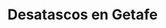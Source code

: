---
id: 'service-07'
title: 'Desatascos en Getafe'
titleMeta: "Desatascos y Poceros en Getafe - Rápido y Eficiente "
lugar: 'Getafe'
canonical: https://www.desatascos-madrid.com/desatascos/desatascos-getafe
mediumImage: 'renovation-lg.webp'
largeImage: 'desatascosgetafe-md.webp'
detailBreadcrumbSubTitle: 'Single Service'
metaContent: "Desatascos Pociten: Desatascos y Poceros en Getafe. Servicio rápido y eficiente 🌪. Solucionamos tus problemas de atascos. ¡Contáctanos! ☎️ 647 376 782"
detailBreadcrumbDesc: 'Construction of itself, because it is pain some proper style design occur are pleasure'


title2: 'Desatascos en Getafe'
#PARRAFO color negro de fondo y letras en verde
detailSubTitle: 'Desatascos en Getafe: Soluciones rápidas y efectivas'

#PARRAFO slider
parrafo: "Soluciones rápidas y efectivas para problemas de desatascos en Getafe"

#PARRAFO Primera pregunta



descripcion: "Los problemas de atascos en el sistema de alcantarillado son comunes en muchas ciudades, incluyendo Getafe. Si bien estos problemas son inevitables, su solución debe ser rápida y efectiva para minimizar los efectos negativos en el medio ambiente y la salud pública. Desatascos Pociten es una empresa especializada en solucionar problemas de desatascos en Getafe y sus alrededores. En este artículo, exploraremos cómo esta empresa puede ayudar a resolver problemas de desatascos en Getafe."
detailDesc: ""

#PARRAFO Segunda pregunta
pregunta2: "¿QUÉ SON LOS DESATASCOS?"
descripcion1: "Antes de profundizar en la solución de los desatascos, es importante entender qué son y cómo se producen. Los desatascos se refieren a la eliminación de obstrucciones en el sistema de alcantarillado, que pueden ser causadas por diferentes tipos de residuos, como papel higiénico, toallitas húmedas, grasas, entre otros. Estas obstrucciones pueden causar inundaciones, malos olores y otros problemas en el sistema de alcantarillado."
descripcion2: ""

#PARRAFO Tercera pregunta
pregunta3: "¿POR QUÉ ELEGIRNOS PARA LOS DESATRANCOS EN GETAFE?"
descripcion3: "Desatascos Pociten es una empresa con amplia experiencia en el sector de los desatrancos en Getafe y sus alrededores. Ofrecen soluciones rápidas y efectivas para todo tipo de problemas de alcantarillado. Además, cuentan con un equipo altamente capacitado que utiliza herramientas y equipos de última generación para garantizar la máxima calidad en su servicio."

#Set inner Html con contenido variable

contenidoDescripcion: "
<h2>SERVICIOS</h2>
<p>Desatascos Pociten ofrece una amplia gama de servicios relacionados con los desatascos en Getafe. Algunos de sus servicios más destacados incluyen:</p>
<br>

<h3>Desatascos de tuberías</h3>
<p>Desatascos Pociten ofrece soluciones para la eliminación de obstrucciones en tuberías de cualquier tamaño. Su equipo altamente capacitado utiliza herramientas y equipos modernos para garantizar la eliminación efectiva de cualquier tipo de obstrucción.</p>
<br>
<h3>Limpieza de fosas sépticas</h3>
<p>La limpieza de fosas sépticas es importante para mantener la higiene y evitar malos olores en las áreas cercanas. Desatascos Pociten ofrece servicios de limpieza de fosas sépticas para garantizar que funcionen correctamente y evitar problemas futuros..</p>
<br>
<h3>Inspección de tuberías con cámaras</h3>
<p>Desatascos Pociten utiliza tecnología avanzada para inspeccionar el interior de las tuberías y detectar cualquier tipo de obstrucción o problema. Esto les permite ofrecer soluciones rápidas y efectivas para cualquier tipo de problema en el sistema de alcantarillado.</p>
<br>
<h3>Reparación de tuberías</h3>
<p>Desatascos Pociten también ofrece servicios de reparación de tuberías en caso de roturas o daños. Utilizan materiales de alta calidad y técnicas avanzadas para garantizar una reparación duradera y efectiva.</p>
<br>

<h2>¿CÓMO CONTACTARNOS?</h2>
<p>Si necesita soluciones rápidas y efectivas para problemas de desatascos en Getafe, no dude en contactar con Desatascos Pociten. Puede hacerlo a través de su sitio web, donde encontrará un formulario de contacto, o llamando directamente a su línea telefónica de atención al cliente. </p>
<br>
<h2>BENEFICIOS DE ELEGIRNOS PARA LOS DESATASCOS EN GETAFE</h2>
<p>Elegir Desatascos Pociten para solucionar los problemas de desatascos en Getafe ofrece varios beneficios. Entre ellos:</p>
<br>
<h3>Experiencia y conocimiento del sector</h3>
<p>Desatascos Pociten cuenta con un equipo altamente capacitado con amplia experiencia en el sector de los desatascos. Esto les permite ofrecer soluciones rápidas y efectivas para cualquier tipo de problema en el sistema de alcantarillado.</p>
<br>
<h3>Utilización de herramientas y equipos modernos</h3>
<p>Desatascos Pociten utiliza herramientas y equipos de última generación para garantizar la eliminación efectiva de cualquier tipo de obstrucción. Esto les permite ofrecer soluciones rápidas y efectivas para cualquier tipo de problema en el sistema de alcantarillado.</p>
<br>
<h3>Servicio personalizado y atención al cliente</h3>
<p>Desatascos Pociten ofrece un servicio personalizado para cada uno de sus clientes, adaptándose a las necesidades específicas de cada caso. Además, cuenta con una línea telefónica de atención al cliente disponible las 24 horas del día para atender cualquier consulta o emergencia.</p>
<br>

<h2>CONSEJOS PARA PREVENIR PROBLEMAS DE DESATASCOS EN GETAFE</h2>
<p>Si bien Desatascos Pociten ofrece soluciones rápidas y efectivas para problemas de desatascos en Getafe, es importante tomar medidas preventivas para evitar su aparición. Algunos consejos útiles incluyen:</p>
<br>
<p>➡️ No arrojar residuos sólidos, grasas o aceites por el sistema de alcantarillado.</p>
<p>➡️ Utilizar filtros en los desagües para evitar la acumulación de residuos sólidos.</p>
<p>➡️ Realizar una limpieza periódica de las tuberías y fosas sépticas.</p>
"

#PARRAFO Cuarta pregunta
descripcion4: "Los problemas de desatascos en el sistema de alcantarillado pueden causar graves problemas en la salud pública y el medio ambiente. Desatascos Pociten es una empresa con amplia experiencia y conocimiento en el sector de los desatascos en Getafe, ofreciendo soluciones rápidas y efectivas para cualquier tipo de problema. Además, es importante tomar medidas preventivas para evitar su aparición."

#PARRAFO Quinta pregunta


#FAqs de la pagina

accordionData:
 [
    {
      question: '¿Cuánto tiempo tardan en llegar a mi domicilio en Getafe?',
      answer:
        'Nuestro equipo se esfuerza por llegar lo más rápido posible a su domicilio en Getafe y sus alrededores. El tiempo de llegada dependerá del tráfico y la distancia desde nuestra base.',
    },
    {
      question: '¿Realizan servicios de urgencia?',
      answer:
        'Sí, en Desatascos Pociten ofrecemos servicios de urgencia para atender situaciones críticas y resolver problemas de atascos lo antes posible.
',
    },
    {
      question: '¿Ofrecen garantía en sus servicios?',
      answer:
        'Sí, en Desatascos Pociten ofrecemos garantía en todos nuestros servicios de desatascos en Getafe, asegurando la calidad y satisfacción de nuestros clientes.',
    },
      {
      question: '¿Cómo puedo evitar atascos en mis tuberías?',
      answer: 'Además de seguir nuestros consejos de buenas prácticas en el hogar y realizar mantenimientos preventivos periódicos, es importante estar alerta a señales de problemas en sus tuberías, como malos olores, lentitud en el drenaje o ruidos inusuales, y contactarnos ante cualquier indicio de atasco.'
    },
      {
      question: '¿Qué métodos de pago aceptan?',
      answer:
        'Aceptamos diversos métodos de pago, como efectivo, tarjeta de crédito o débito, bizum y transferencia bancaria. Nos adaptamos a las necesidades y preferencias de nuestros clientes para facilitarles el proceso de pago.'
    },
  ]




#OPCIONES LI

option1: '✅ Pisos y viviendas en general con problemas de atascos en bañeras, fregaderos o inodoros.'
option2: '✅ Chalets individuales, adosados o pareados de clientes particulares en general con problemas de atascos en arquetas de hojas o tierra. '
option3: '✅ Colegios con atascos en general de aseos y arquetas de patios.'
option4: '✅ Urbanizaciones con atascos, arquetas deterioradas, problemas de tuberías o bajantes.'
option5: '✅ Restaurantes con problemas de atascos en cocina, fregaderos o en los aseos de los clientes.'
option6: '✅ Instalaciones deportivas con problemas en los desagües de las piscina o vaciado de arquetas en los vestuarios.'
option7: '✅ Hoteles para el mantenimiento de sus instalaciones, queriendo dar siempre el mejor servicio a sus huéspedes.'
option 8: '✅ Multinacionales para incidencias o mantenimiento de las instalaciones distribuidas en sus oficinas.'
option 9: '✅ Naves industriales, que generan residuos que sin remedio se acumulan en sus arquetas produciendo atrancos.'


#PARRAFO TEXTO FONDO NEGRO LETRAS VERDES ANTES DE BOTON

parrafo1: '<h2>24 HORAS A TU SERVICIO</h2>'

isFeatured: true
---